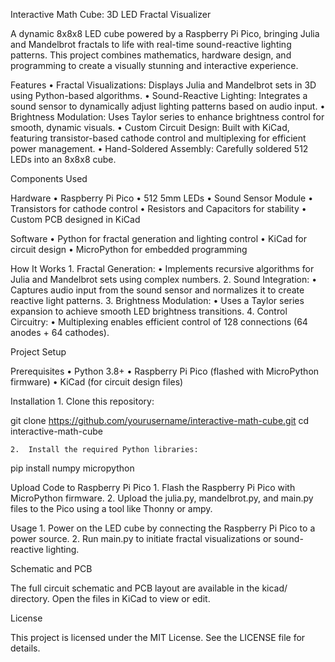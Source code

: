 Interactive Math Cube: 3D LED Fractal Visualizer

A dynamic 8x8x8 LED cube powered by a Raspberry Pi Pico, bringing Julia and Mandelbrot fractals to life with real-time sound-reactive lighting patterns. This project combines mathematics, hardware design, and programming to create a visually stunning and interactive experience.

Features
	•	Fractal Visualizations: Displays Julia and Mandelbrot sets in 3D using Python-based algorithms.
	•	Sound-Reactive Lighting: Integrates a sound sensor to dynamically adjust lighting patterns based on audio input.
	•	Brightness Modulation: Uses Taylor series to enhance brightness control for smooth, dynamic visuals.
	•	Custom Circuit Design: Built with KiCad, featuring transistor-based cathode control and multiplexing for efficient power management.
	•	Hand-Soldered Assembly: Carefully soldered 512 LEDs into an 8x8x8 cube.

Components Used

Hardware
	•	Raspberry Pi Pico
	•	512 5mm LEDs
	•	Sound Sensor Module
	•	Transistors for cathode control
	•	Resistors and Capacitors for stability
	•	Custom PCB designed in KiCad

Software
	•	Python for fractal generation and lighting control
	•	KiCad for circuit design
	•	MicroPython for embedded programming

How It Works
	1.	Fractal Generation:
	•	Implements recursive algorithms for Julia and Mandelbrot sets using complex numbers.
	2.	Sound Integration:
	•	Captures audio input from the sound sensor and normalizes it to create reactive light patterns.
	3.	Brightness Modulation:
	•	Uses a Taylor series expansion to achieve smooth LED brightness transitions.
	4.	Control Circuitry:
	•	Multiplexing enables efficient control of 128 connections (64 anodes + 64 cathodes).

Project Setup

Prerequisites
	•	Python 3.8+
	•	Raspberry Pi Pico (flashed with MicroPython firmware)
	•	KiCad (for circuit design files)

Installation
	1.	Clone this repository:

git clone https://github.com/yourusername/interactive-math-cube.git
cd interactive-math-cube


	2.	Install the required Python libraries:

pip install numpy micropython



Upload Code to Raspberry Pi Pico
	1.	Flash the Raspberry Pi Pico with MicroPython firmware.
	2.	Upload the julia.py, mandelbrot.py, and main.py files to the Pico using a tool like Thonny or ampy.

Usage
	1.	Power on the LED cube by connecting the Raspberry Pi Pico to a power source.
	2.	Run main.py to initiate fractal visualizations or sound-reactive lighting.

Schematic and PCB

The full circuit schematic and PCB layout are available in the kicad/ directory. Open the files in KiCad to view or edit.

License

This project is licensed under the MIT License. See the LICENSE file for details.
